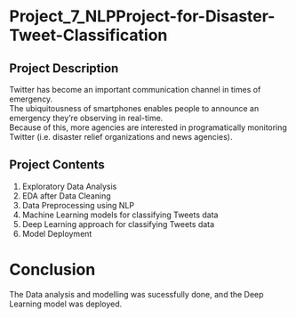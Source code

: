 ﻿# Project_7_NLPProject-for-Disaster-Tweet-Classification

## Project Description

Twitter has become an important communication channel in times of emergency.   
The ubiquitousness of smartphones enables people to announce an emergency they’re observing in real-time.   
Because of this, more agencies are interested in programatically monitoring Twitter (i.e. disaster relief organizations and news agencies).

## Project Contents

1. Exploratory Data Analysis
2. EDA after Data Cleaning 
3. Data Preprocessing using NLP
4. Machine Learning models for classifying Tweets data
5. Deep Learning approach for classifying Tweets data
6. Model Deployment

# Conclusion

The Data analysis and modelling was sucessfully done, and the Deep Learning model was deployed.
